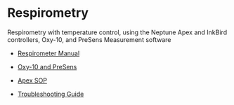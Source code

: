 # Respirometry

Respirometry with temperature control, using the Neptune Apex and InkBird controllers, Oxy-10, and PreSens Measurement software

* [Respirometer Manual](Respirometer_SOP.md)

* [Oxy-10 and PreSens](PreSens_SOP.md)

* [Apex SOP](Apex_SOP.md)

* [Troubleshooting Guide](Troubleshooting_Guide.md)
